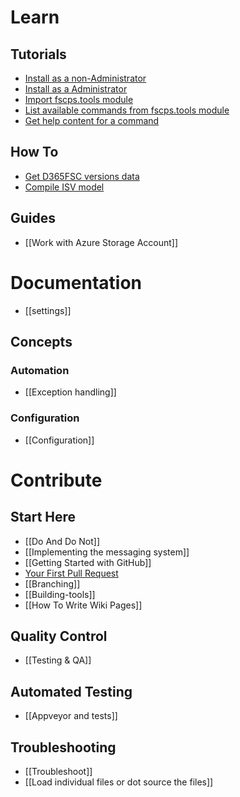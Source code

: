 # **Learn**
## **Tutorials**
* [Install as a non-Administrator](https://github.com/fscpscollaborative/fscps.tools/wiki/Tutorial-Install-Non-Administrator)
* [Install as a Administrator](https://github.com/fscpscollaborative/fscps.tools/wiki/Tutorial-Install-Administrator)
* [Import fscps.tools module](https://github.com/fscpscollaborative/fscps.tools/wiki/Tutorial-Import-Module)
* [List available commands from fscps.tools module](https://github.com/fscpscollaborative/fscps.tools/wiki/Tutorial-List-Commands)
* [Get help content for a command](https://github.com/fscpscollaborative/fscps.tools/wiki/Tutorial-Show-Help)

## **How To**
* [Get D365FSC versions data](https://github.com/fscpscollaborative/fscps.tools/wiki/How-To-Get-D365FSCVersion-List)
* [Compile ISV model](https://github.com/fscpscollaborative/fscps.tools/wiki/How-To-Compile-ISV-model)

## **Guides**
* [[Work with Azure Storage Account]]


# **Documentation**
* [[settings]]

## **Concepts**

### **Automation**
* [[Exception handling]]

### **Configuration**
* [[Configuration]]

# **Contribute**

## **Start Here**
* [[Do And Do Not]]
* [[Implementing the messaging system]]
* [[Getting Started with GitHub]]
* [Your First Pull Request](https://github.com/sqlcollaborative/dbatools/wiki/Your-First-Pull-Request)
* [[Branching]]
* [[Building-tools]]
* [[How To Write Wiki Pages]]

## **Quality Control**
* [[Testing & QA]]

## **Automated Testing**
* [[Appveyor and tests]]

## **Troubleshooting**
* [[Troubleshoot]]
* [[Load individual files or dot source the files]]